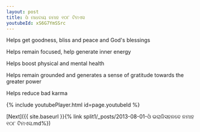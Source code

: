 ```yaml
---
layout: post
title: ଓଁ ମାଧବାୟ ନମାହ ୧୦୮ ଟିମଏସ
youtubeId: xS6G7YmSSrc
---
```

 
 
Helps get goodness, bliss and peace and God's blessings
 
Helps remain focused, help generate inner energy 
 
Helps boost physical and mental health 
 
Helps remain grounded and generates a sense of gratitude towards the greater power 
 
Helps reduce bad karma
 
 
 
 


{% include youtubePlayer.html id=page.youtubeId %}
 
[Next]({{ site.baseurl }}{% link  split1/_posts/2013-08-01-ଓଁ ଭରାଜିସହନବେ ନମାହ ୧୦୮ ଟିମଏସ.md%})
 
